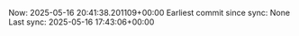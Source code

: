 Now: 2025-05-16 20:41:38.201109+00:00 Earliest commit since sync: None Last sync: 2025-05-16 17:43:06+00:00
